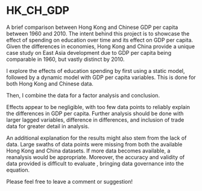# HK_CH_GDP
A brief comparison between Hong Kong and Chinese GDP per capita between 1960 and 2010.
The intent behind this project is to showcase the effect of spending on education over time and its effect on GDP per capita. 
Given the differences in economies, Hong Kong and China provide a unique case study on East Asia development due to GDP per capita being comparable in 1960, but vastly distinct by 2010. 

I explore the effects of education spending by first using a static model, followed by a dynamic model with GDP per capita variables. This is done for both Hong Kong and Chinese data.

Then, I combine the data for a factor analysis and conclusion. 

Effects appear to be negligible, with too few data points to reliably explain the differences in GDP per capita. Further analysis should be done with larger lagged variables, difference in differences, and inclusion of trade data for greater detail in analysis. 

An additional explanation for the results might also stem from the lack of data. Large swaths of data points were missing from both the available Hong Kong and China datasets. If more data becomes available, a reanalysis would be appropriate. Moreover, the accuracy and validity of data provided is difficult to evaluate , bringing data governance into the equation.

Please feel free to leave a comment or suggestion!
